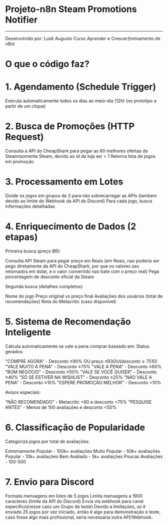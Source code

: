 # Projeto-n8n Steam Promotions Notifier
---
Desenvolvido por: Luidi Augusto
Curso Aprender e Crescer(treinamento de n8n)

# O que o código faz?

# 1. Agendamento (Schedule Trigger)

Executa automaticamente todos os dias ao meio-dia (12h) (no prototipo a partir de um clique)

# 2. Busca de Promoções (HTTP Request)

Consulta a API do CheapShark para pegar as 60 melhores ofertas da Steam(somente Steam, devido ao id da loja ser = 1
Retorna lista de jogos em promoção

# 3. Processamento em Lotes

Divide os jogos em grupos de 2 para não sobrecarregar as APIs (tambem devido ao limite do Webhook da API do Discord)
Para cada jogo, busca informações detalhadas

# 4. Enriquecimento de Dados (2 etapas)
Primeira busca (preço BR):

Consulta API Steam para pegar preço em Reais (em Reais, nao poderia ser pego diretamente da API do CheapShark, por que os valores sao retornados em dolar, e o valor convertido nao bate com o preço real)
Pega porcentagem de desconto oficial da Steam

Segunda busca (detalhes completos):

Nome do jogo
Preço original vs preço final
Avaliações dos usuários (total de recomendações)
Nota do Metacritic (caso disponível)

# 5. Sistema de Recomendação Inteligente
Calcula automaticamente se vale a pena comprar baseado em:
Status gerados:

"COMPRE AGORA" - Desconto ≥90% OU preço ≤R$3 OU (desconto ≥75% E preço ≤R$10)
"VALE MUITO A PENA" - Desconto ≥75%
"VALE A PENA" - Desconto ≥60%
"BOM NEGÓCIO" - Desconto ≥50%
"VALE SE VOCÊ QUISER" - Desconto ≥40%
"SÓ SE ESTIVER NA WISHLIST" - Desconto ≥25%
"NÃO VALE A PENA" - Desconto ≥10%
"ESPERE PROMOÇÃO MELHOR" - Desconto <10%

Avisos especiais:

"NÃO RECOMENDADO" - Metacritic <60 e desconto <75%
"PESQUISE ANTES" - Menos de 100 avaliações e desconto <50%

# 6. Classificação de Popularidade
Categoriza jogos por total de avaliações:

Extremamente Popular - 100k+ avaliações
Muito Popular - 50k+ avaliações
Popular - 10k+ avaliações
Bem Avaliado - 5k+ avaliações
Poucas Avaliações - 100-500

# 7. Envio para Discord

Formata mensagens em lotes de 5 jogos
Limita mensagens a 1900 caracteres (limite da API do Discord)
Envia via webhook para canal específico(nesse caso um Grupo de teste)
Devido a limitações, so é enviado 25 jogos por vez iniciado, então é algo para demonstração e teste, caso fosse algo mais profissional, seria necessaria outra API/Webhook.

